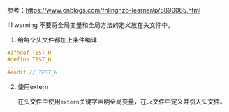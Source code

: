 参考：https://www.cnblogs.com/fnlingnzb-learner/p/5890065.html

!!! warning
	不要将全局变量和全局方法的定义放在头文件中。

1. 给每个头文件都加上条件编译

```c
#ifndef TEST_H
#define TEST_H
......
#endif // TEST_H
```

2. 使用extern

    在头文件中使用`extern`关键字声明全局变量，在`.c`文件中定义并引入头文件。